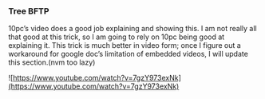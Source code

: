 ### Tree BFTP

10pc’s video does a good job explaining and showing this. I am not really all that good at this trick, so I am going to rely on 10pc being good at explaining it. This trick is much better in video form; once I figure out a workaround for google doc’s limitation of embedded videos, I will update this section.(nvm too lazy)


![https://www.youtube.com/watch?v=7gzY973exNk](https://www.youtube.com/watch?v=7gzY973exNk)
